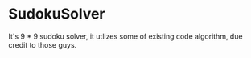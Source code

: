 # SudokuSolver
It's 9 * 9 sudoku solver, it utlizes some of existing code algorithm, due credit to those guys.
